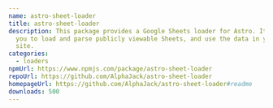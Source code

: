 ```yaml
---
name: astro-sheet-loader
title: astro-sheet-loader
description: This package provides a Google Sheets loader for Astro. It allows
  you to load and parse publicly viewable Sheets, and use the data in your Astro
  site.
categories:
  - loaders
npmUrl: https://www.npmjs.com/package/astro-sheet-loader
repoUrl: https://github.com/AlphaJack/astro-sheet-loader
homepageUrl: https://github.com/AlphaJack/astro-sheet-loader#readme
downloads: 500
---
```

